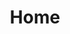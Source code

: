 ---
# https://vitepress.dev/reference/default-theme-home-page
layout: home

title: Home

hero:
  name: Git Version Control
  text: Bahasa Indonesia
  tagline: Belajar mengelola kode menjadi lebih terstruktur menggunakan Git
  image:
    src: /vitepress-logo-large.webp
    alt: Vitepress Markdown
  actions:
    - theme: brand
      text: Dokumentasi
      link: /docs/
    - theme: alt
      text: GitHub
      link: "https://github.com/rizqisetiaji7/Git-docs-id"

features:
  - icon: 
      src: /favicon.ico
      alt: git
      width: 32
      height: 32
    title: Git Dasar
    details: Belajar dasar git dan best practice git
    link: /docs/basic/
    linkText: Selengkapnya
  - icon: 
      src: /favicon.ico
      alt: git
      width: 32
      height: 32
    title: Git Branching
    details: Belajar git branching dan best practice git
    link: /docs/git-branching/
    linkText: Selengkapnya
  - icon: 
      src: /favicon.ico
      alt: git
      width: 32
      height: 32
    title: Git Remote
    details: Belajar git remote dan best practice git
    link: /docs/git-remote/
    linkText: Selengkapnya
---